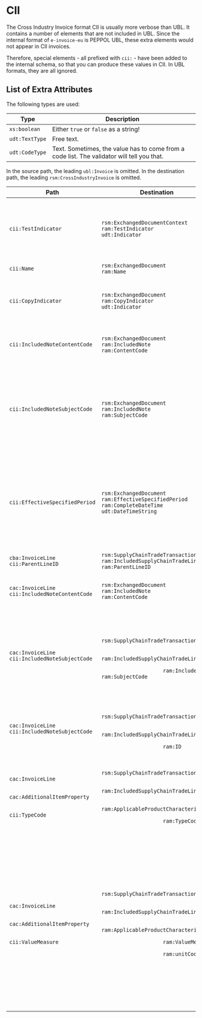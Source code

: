 # CII

The Cross Industry Invoice format CII is usually more verbose than UBL.
It contains a number of elements that are not included in UBL. Since the
internal format of `e-invoice-eu` is PEPPOL UBL, these extra elements would
not appear in CII invoices.

Therefore, special elements - all prefixed with `cii:` - have been added
to the internal schema, so that you can produce these values in CII. In
UBL formats, they are all ignored.

## List of Extra Attributes

The following types are used:

<table>
	<thead>
		<tr>
			<th>Type</th>
			<th>Description</th>
		</tr>
	</thead>
	<tbody>
		<tr>
			<td><code>xs:boolean</code></td>
			<td>Either <code>true</code> or <code>false</code> as a string!</td>
		</tr>
		<tr>
			<td><code>udt:TextType</code></td>
			<td>Free text.</td>
		</tr>
		<tr>
			<td><code>udt:CodeType</code></td>
			<td>Text.  Sometimes, the value has to come from a code list.  The validator will tell you that.</td>
		</tr>
	</tbody>
</table>

In the source path, the leading `ubl:Invoice` is omitted.
In the destination path, the leading `rsm:CrossIndustryInvoice` is omitted.

<table>
	<thead>
		<tr>
			<th>Path</th>
			<th>Destination</th>
			<th>Type</th>
			<th>Semantics</th>
		</tr>
	</thead>
	<tbody>
		<tr>
			<td><code>cii:TestIndicator</code></td>
			<td><code>rsm:ExchangedDocumentContext<br/>ram:TestIndicator<br/>udt:Indicator</code></td>
			<td><code>xs:boolean</code></td>
			<td>The Indicator type may be used when implementing a new system in order to mark the invoice as „trial invoice“.</td>
		</tr>
		<tr>
			<td><code>cii:Name</code></td>
			<td><code>rsm:ExchangedDocument<br/>ram:Name</code></td>
			<td><code>udt:TextType</code></td>
			<td><b>Document name (free text)</b></td>
		</tr>
		<tr>
			<td><code>cii:CopyIndicator</code></td>
			<td><code>rsm:ExchangedDocument<br/>ram:CopyIndicator<br/>udt:Indicator</code></td>
			<td><code>xs:boolean</code></td>
			<td>Not documented. A <code>true</code> value probably means that the document is a copy.</td>
		</tr>
		<tr>
			<td><code>cii:IncludedNoteContentCode</code></td>
			<td><code>rsm:ExchangedDocument<br/>ram:IncludedNote<br/>ram:ContentCode</code></td>
			<td><code>udt:CodeType</code></td>
			<td>Bilaterally agreed text blocks which, here, are transferred as code.</td>
		</tr>
		<tr>
			<td><code>cii:IncludedNoteSubjectCode</code></td>
			<td><code>rsm:ExchangedDocument<br/>ram:IncludedNote<br/>ram:SubjectCode</code></td>
			<td><code>udt:CodeType</code></td>
			<td>
				<b>Code for qualifying the free text for the invoice</b>
				<p>The qualification of the free text of an invoice of BT-2. To be selected from UNTDID 4451.</p>
			</td>
		</tr>
		<tr>
			<td><code>cii:EffectiveSpecifiedPeriod</code></td>
			<td><code>rsm:ExchangedDocument<br/>ram:EffectiveSpecifiedPeriod<br/>ram:CompleteDateTime<br/>udt:DateTimeString</code></td>
			<td><code>udt:DateTimeType</code></td>
			<td>
				<b>Contractual due date of the invoice</b>
				<p>Information only required if the contractual due date differs from due date of the payment (i.e. for SEPA direct debit).</p>
			</td>
		</tr>
		<tr>
			<td><code>cba:InvoiceLine<br />cii:ParentLineID</code></td>
			<td><code>rsm:SupplyChainTradeTransaction<br/>ram:IncludedSupplyChainTradeLineItem<br/>ram:ParentLineID</code></td>
			<td><code>udt:IDType</code></td>
			<td>
				<b>Parent Line ID</b>
			</td>
		</tr>
		<tr>
			<td><code>cac:InvoiceLine<br />cii:IncludedNoteContentCode</code></td>
			<td><code>rsm:ExchangedDocument<br/>ram:IncludedNote<br/>ram:ContentCode</code></td>
			<td><code>udt:CodeType</code></td>
			<td>Bilaterally agreed text blocks which, here, are transferred as code.</td>
		</tr>
		<tr>
			<td><code>cac:InvoiceLine<br />cii:IncludedNoteSubjectCode</code></td>
			<td>
				<code>
					rsm:SupplyChainTradeTransaction<br />
					ram:IncludedSupplyChainTradeLineItem<br/>
					ram:IncludedNote<br/>ram:SubjectCode
				</code>
			</td>
			<td><code>udt:CodeType</code></td>
			<td>
				<b>Code for qualifying the free text for the invoice</b>
				<p>The qualification of the free text of an invoice of BT-2. To be selected from UNTDID 4451.</p>
			</td>
		</tr>
		<tr>
			<td><code>cac:InvoiceLine<br />cii:IncludedNoteSubjectCode</code></td>
			<td>
				<code>
					rsm:SupplyChainTradeTransaction<br />
					ram:IncludedSupplyChainTradeLineItem<br/>
					ram:ID
				</code>
			</td>
			<td><code>udt:IDType</code></td>
			<td>
				<p>Not documented.</p>
			</td>
		</tr>
		<tr>
			<td>
				<code>
					cac:InvoiceLine<br />
					cac:AdditionalItemProperty<br />
					cii:TypeCode
				</code>
			</td>
			<td>
				<code>
					rsm:SupplyChainTradeTransaction<br />
					ram:IncludedSupplyChainTradeLineItem<br/>
					ram:ApplicableProductCharacteristic<br />
					ram:TypeCode
				</code>
			</td>
			<td><code>udt:CodeType</code></td>
			<td>
				<b>Item Attribute Type (Code)</b>
			</td>
		</tr>
		<tr>
			<td>
				<code>
					cac:InvoiceLine<br />
					cac:AdditionalItemProperty<br />
					cii:ValueMeasure
				</code>
			</td>
			<td>
				<code>
					rsm:SupplyChainTradeTransaction<br />
					ram:IncludedSupplyChainTradeLineItem<br/>
					ram:ApplicableProductCharacteristic<br />
					ram:ValueMeasure<br />
					ram:unitCode
				</code>
			</td>
			<td><code>udt:MeasureType</code></td>
			<td>
				<b>Item Attribute Value (numerical measurand)</b>
				<p>
					Code List: Rec. N°20 Entire code list<br />
Recommendation N°20 Intro 2.a describes that both lists should be used in combination.<br />
Code List: Rec. N°21 Entire code list<br />
Recommendation N°20 Intro 2.a describes that both lists must be used in combination.<br />
				</p>
			</td>
		</tr>
	</tbody>
</table>
